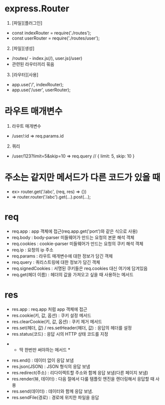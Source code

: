 # express.Router
1. [파일][플러그인]
- const indexRouter = require('./routes');
- const userRouter = require('./routes/user');
2. [파일][생성]
- /routes/ - index.js(/), user.js(/user)
- 관련된 라우터끼리 묶음
3. [라우터][사용] 
- app.use('/', indexRouter);
- app.use('/user', userRouter);

# 라우트 매개변수
1. 라우트 매개변수
- /user/:id => req.params.id
2. 쿼리
- /user/123?limit=5&skip=10 => req.query // { limit: 5, skip: 10 }

# 주소는 같지만 메서드가 다른 코드가 있을 때
- ex> router.get('/abc', (req, res) => {})
- => router.router('/abc').get(...).post(...);

# req
- req.app : app 객체에 접근(req.app.get('port')와 같은 식으로 사용)
- req.body : body-parser 미들웨어가 만드는 요청의 본문 해석 객체
- req.cookies : cookie-parser 미들웨어가 만드는 요청의 쿠키 해석 객체
- req.ip : 요청의 ip 주소
- req.params : 라우트 매개변수에 대한 정보가 담긴 객체
- req.query : 쿼리스트링에 대한 정보가 담긴 객체
- req.signedCookies : 서명된 쿠키들은 req.cookies 대신 여기에 담겨있음
- req.get(헤더 이름) : 헤더의 값을 가져오고 싶을 때 사용하는 메서드

# res
- res.app : req.app 처럼 app 객체에 접근
- res.cookie(키, 값, 옵션) : 쿠키 설정 메서드
- res.clearCookie(키, 값, 옵션) : 쿠키 제거 메서드
- res.set(헤더, 값) / res.setHeader(헤더, 값) : 응답의 헤더를 설정
- res.status(코드) : 응답 시의 HTTP 상태 코드를 지정
* * 딱 한번만 써야하는 메서드 * 
- res.end() : 데이터 없이 응답 보냄
- res.json(JSON) : JSON 형식의 응답 보냄
- res.redirect(주소) : 리다이렉트할 주소와 함께 응답 보냄(다른 페이지 보냄)
- res.render(뷰, 데이터) : 다음 절에서 다룰 템플릿 엔진을 렌더링해서 응답할 때 사용
- res.send(데이터) : 데이터와 함께 응답 보냄.
- res.sendFile(경로) : 경로에 위치한 파일을 응답

